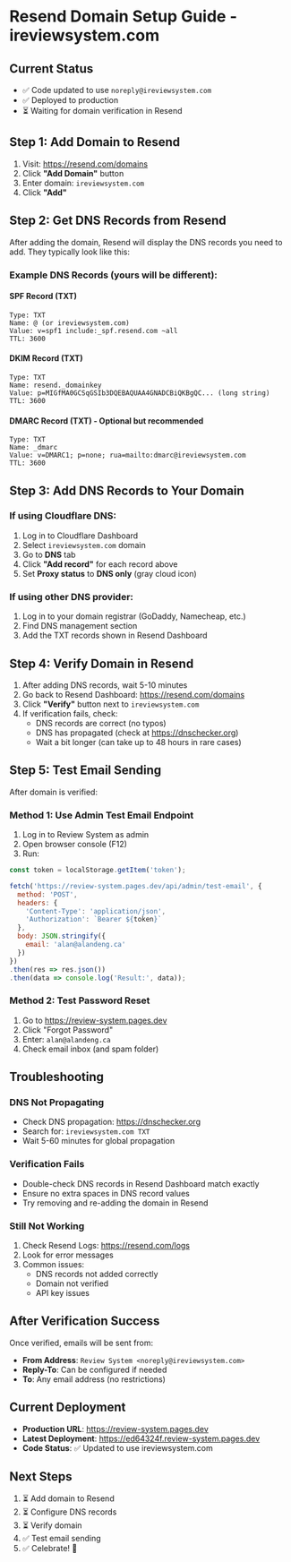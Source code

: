 # Resend Domain Setup Guide - ireviewsystem.com

## Current Status
- ✅ Code updated to use `noreply@ireviewsystem.com`
- ✅ Deployed to production
- ⏳ Waiting for domain verification in Resend

## Step 1: Add Domain to Resend

1. Visit: https://resend.com/domains
2. Click **"Add Domain"** button
3. Enter domain: `ireviewsystem.com`
4. Click **"Add"**

## Step 2: Get DNS Records from Resend

After adding the domain, Resend will display the DNS records you need to add. They typically look like this:

### Example DNS Records (yours will be different):

#### SPF Record (TXT)
```
Type: TXT
Name: @ (or ireviewsystem.com)
Value: v=spf1 include:_spf.resend.com ~all
TTL: 3600
```

#### DKIM Record (TXT)
```
Type: TXT
Name: resend._domainkey
Value: p=MIGfMA0GCSqGSIb3DQEBAQUAA4GNADCBiQKBgQC... (long string)
TTL: 3600
```

#### DMARC Record (TXT) - Optional but recommended
```
Type: TXT
Name: _dmarc
Value: v=DMARC1; p=none; rua=mailto:dmarc@ireviewsystem.com
TTL: 3600
```

## Step 3: Add DNS Records to Your Domain

### If using Cloudflare DNS:
1. Log in to Cloudflare Dashboard
2. Select `ireviewsystem.com` domain
3. Go to **DNS** tab
4. Click **"Add record"** for each record above
5. Set **Proxy status** to **DNS only** (gray cloud icon)

### If using other DNS provider:
1. Log in to your domain registrar (GoDaddy, Namecheap, etc.)
2. Find DNS management section
3. Add the TXT records shown in Resend Dashboard

## Step 4: Verify Domain in Resend

1. After adding DNS records, wait 5-10 minutes
2. Go back to Resend Dashboard: https://resend.com/domains
3. Click **"Verify"** button next to `ireviewsystem.com`
4. If verification fails, check:
   - DNS records are correct (no typos)
   - DNS has propagated (check at https://dnschecker.org)
   - Wait a bit longer (can take up to 48 hours in rare cases)

## Step 5: Test Email Sending

After domain is verified:

### Method 1: Use Admin Test Email Endpoint
1. Log in to Review System as admin
2. Open browser console (F12)
3. Run:
```javascript
const token = localStorage.getItem('token');

fetch('https://review-system.pages.dev/api/admin/test-email', {
  method: 'POST',
  headers: {
    'Content-Type': 'application/json',
    'Authorization': `Bearer ${token}`
  },
  body: JSON.stringify({
    email: 'alan@alandeng.ca'
  })
})
.then(res => res.json())
.then(data => console.log('Result:', data));
```

### Method 2: Test Password Reset
1. Go to https://review-system.pages.dev
2. Click "Forgot Password"
3. Enter: `alan@alandeng.ca`
4. Check email inbox (and spam folder)

## Troubleshooting

### DNS Not Propagating
- Check DNS propagation: https://dnschecker.org
- Search for: `ireviewsystem.com TXT`
- Wait 5-60 minutes for global propagation

### Verification Fails
- Double-check DNS records in Resend Dashboard match exactly
- Ensure no extra spaces in DNS record values
- Try removing and re-adding the domain in Resend

### Still Not Working
1. Check Resend Logs: https://resend.com/logs
2. Look for error messages
3. Common issues:
   - DNS records not added correctly
   - Domain not verified
   - API key issues

## After Verification Success

Once verified, emails will be sent from:
- **From Address**: `Review System <noreply@ireviewsystem.com>`
- **Reply-To**: Can be configured if needed
- **To**: Any email address (no restrictions)

## Current Deployment

- **Production URL**: https://review-system.pages.dev
- **Latest Deployment**: https://ed64324f.review-system.pages.dev
- **Code Status**: ✅ Updated to use ireviewsystem.com

## Next Steps

1. ⏳ Add domain to Resend
2. ⏳ Configure DNS records
3. ⏳ Verify domain
4. ✅ Test email sending
5. ✅ Celebrate! 🎉
